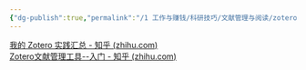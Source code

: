 ```yaml
---
{"dg-publish":true,"permalink":"/1 工作与赚钱/科研技巧/文献管理与阅读/zotero/zotero入门/","title":"zotero入门"}
---
```



[我的 Zotero 实践汇总 - 知乎 (zhihu.com)](https://zhuanlan.zhihu.com/p/108366072)  
[Zotero文献管理工具--入门 - 知乎 (zhihu.com)](https://zhuanlan.zhihu.com/p/353567807)